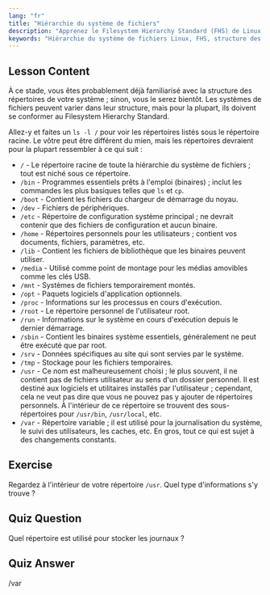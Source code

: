 ```yaml
---
lang: "fr"
title: "Hiérarchie du système de fichiers"
description: "Apprenez le Filesystem Hierarchy Standard (FHS) de Linux et comprenez les répertoires clés comme /bin, /etc et /var. Explorez la structure des répertoires Linux."
keywords: "Hiérarchie du système de fichiers Linux, FHS, structure des répertoires Linux, commandes Linux, Linux pour débutants, tutoriel Linux, guide Linux"
---
```


## Lesson Content

À ce stade, vous êtes probablement déjà familiarisé avec la structure des répertoires de votre système ; sinon, vous le serez bientôt. Les systèmes de fichiers peuvent varier dans leur structure, mais pour la plupart, ils doivent se conformer au Filesystem Hierarchy Standard.

Allez-y et faites un `ls -l /` pour voir les répertoires listés sous le répertoire racine. Le vôtre peut être différent du mien, mais les répertoires devraient pour la plupart ressembler à ce qui suit :

- `/` - Le répertoire racine de toute la hiérarchie du système de fichiers ; tout est niché sous ce répertoire.
- `/bin` - Programmes essentiels prêts à l'emploi (binaires) ; inclut les commandes les plus basiques telles que `ls` et `cp`.
- `/boot` - Contient les fichiers du chargeur de démarrage du noyau.
- `/dev` - Fichiers de périphériques.
- `/etc` - Répertoire de configuration système principal ; ne devrait contenir que des fichiers de configuration et aucun binaire.
- `/home` - Répertoires personnels pour les utilisateurs ; contient vos documents, fichiers, paramètres, etc.
- `/lib` - Contient les fichiers de bibliothèque que les binaires peuvent utiliser.
- `/media` - Utilisé comme point de montage pour les médias amovibles comme les clés USB.
- `/mnt` - Systèmes de fichiers temporairement montés.
- `/opt` - Paquets logiciels d'application optionnels.
- `/proc` - Informations sur les processus en cours d'exécution.
- `/root` - Le répertoire personnel de l'utilisateur root.
- `/run` - Informations sur le système en cours d'exécution depuis le dernier démarrage.
- `/sbin` - Contient les binaires système essentiels, généralement ne peut être exécuté que par root.
- `/srv` - Données spécifiques au site qui sont servies par le système.
- `/tmp` - Stockage pour les fichiers temporaires.
- `/usr` - Ce nom est malheureusement choisi ; le plus souvent, il ne contient pas de fichiers utilisateur au sens d'un dossier personnel. Il est destiné aux logiciels et utilitaires installés par l'utilisateur ; cependant, cela ne veut pas dire que vous ne pouvez pas y ajouter de répertoires personnels. À l'intérieur de ce répertoire se trouvent des sous-répertoires pour `/usr/bin`, `/usr/local`, etc.
- `/var` - Répertoire variable ; il est utilisé pour la journalisation du système, le suivi des utilisateurs, les caches, etc. En gros, tout ce qui est sujet à des changements constants.

## Exercise

Regardez à l'intérieur de votre répertoire `/usr`. Quel type d'informations s'y trouve ?

## Quiz Question

Quel répertoire est utilisé pour stocker les journaux ?

## Quiz Answer

/var
